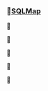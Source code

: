 ###  :seedling:[SQLMap](https://github.com/hxysaury/tool-use/blob/main/Docs/sqlmap.md)

:seedling:

:seedling:

:seedling:

:seedling:

:seedling:

